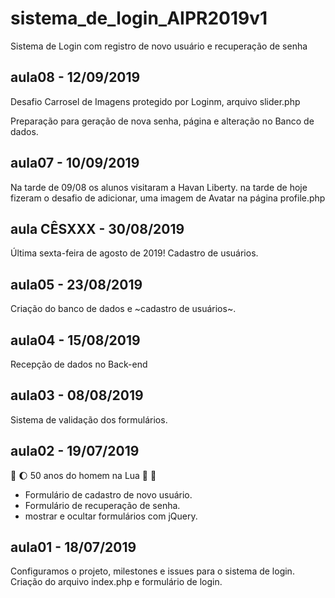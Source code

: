 # sistema_de_login_AIPR2019v1
Sistema de Login com registro de novo usuário e recuperação de senha

## aula08 - 12/09/2019
Desafio Carrosel de Imagens protegido por Loginm, arquivo slider.php

Preparação para geração de nova senha, página e alteração no Banco
de dados.

## aula07 - 10/09/2019
Na tarde de 09/08 os alunos visitaram a Havan Liberty.
na tarde de hoje fizeram o desafio de adicionar,
uma imagem de Avatar na página profile.php

## aula CÊSXXX - 30/08/2019
Última sexta-feira de agosto de 2019!
Cadastro de usuários.

## aula05 - 23/08/2019
Criação do banco de dados e ~cadastro de usuários~.

## aula04 - 15/08/2019
Recepção de dados no Back-end

## aula03 - 08/08/2019
Sistema de validação dos formulários.

## aula02 - 19/07/2019 
:rocket: :moon: 50 anos do homem na Lua 🌝 🌚

* Formulário de cadastro de novo usuário.
* Formulário de recuperação de senha.
* mostrar e ocultar formulários com jQuery.

## aula01 - 18/07/2019
Configuramos o projeto, milestones e issues para o sistema de login.
Criação do arquivo index.php e formulário de login.


